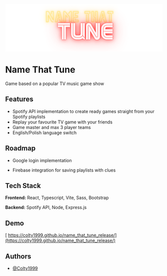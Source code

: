 <p align='center'>
<img src="./client/public/gameLogo.png" alt="game logo">
</p>

# Name That Tune

Game based on a popular TV music game show



## Features

- Spotify API implementation to create ready games straight from your Spotify playlists
- Replay your favourite TV game with your friends
- Game master and max 3 player teams
- English/Polish  language switch

## Roadmap

- Google login implementation

- Firebase integration for saving playlists with clues



## Tech Stack

**Frontend:** React, Typescript, Vite, Sass, Bootstrap

**Backend:** Spotify API, Node, Express.js




## Demo
[ https://colty1999.github.io/name_that_tune_release/](https://colty1999.github.io/name_that_tune_release/)


## Authors

- [@Colty1999](https://github.com/Colty1999)
